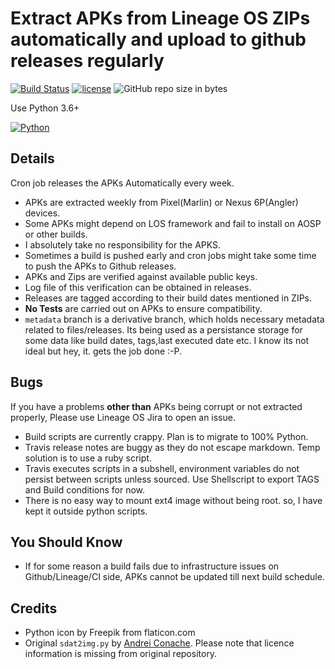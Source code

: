 # Extract APKs from Lineage OS ZIPs automatically and upload to github releases regularly

[![Build Status](https://travis-ci.org/tprasadtp/lineageos-apk-extractor.svg?branch=master)](https://travis-ci.org/tprasadtp/ubuntu-post-install)
[![license](https://img.shields.io/github/license/tprasadtp/lineageos-apk-extractor.svg?style=flat)](https://github.com/tprasadtp/ubuntu-post-install/blob/master/LICENSE)
![GitHub repo size in bytes](https://img.shields.io/github/repo-size/tprasadtp/lineageos-apk-extractor.svg?style=flat)

Use Python 3.6+

[![Python](https://static.prasadt.com/logo64/python.png)](lineageos-apk-extractor)

## Details

Cron job releases the APKs Automatically every week.

- APKs are extracted weekly from Pixel(Marlin) or Nexus 6P(Angler) devices.
- Some APKs might depend on LOS framework and fail to install on AOSP or other builds.
- I absolutely take no responsibility for the APKS.
- Sometimes a build is pushed early and cron jobs might take some time to push the APKs to Github releases.
- APKs and Zips are verified against available public keys.
- Log file of this verification can be obtained in releases.
- Releases are tagged according to their build dates mentioned in ZIPs.
- **No Tests** are carried out on APKs to ensure compatibility.
- `metadata` branch is a derivative branch, which holds necessary metadata related to  files/releases. Its being used as a persistance storage for some data like build  dates, tags,last executed date etc. I know its not ideal but hey, it. gets the job done :-P.

## Bugs

If you have a problems **other than** APKs being corrupt or not extracted properly, Please use Lineage OS Jira to open an issue.

- Build scripts are currently crappy. Plan is to migrate to 100% Python.
- Travis release notes are buggy as they do not escape markdown. Temp solution is to use a ruby script.
- Travis executes scripts in a subshell, environment variables do not persist between scripts unless sourced. Use Shellscript to export TAGS and Build conditions for now.
- There is no easy way to mount ext4 image without being root. so, I have kept it outside python scripts.

## You Should Know

- If for some reason a build fails due to infrastructure issues on Github/Lineage/CI side, APKs cannot be updated till next build schedule.

## Credits

- Python icon by Freepik from flaticon.com
- Original `sdat2img.py` by [Andrei Conache](https://github.com/xpirt/sdat2img). Please note that licence information is missing from original repository.